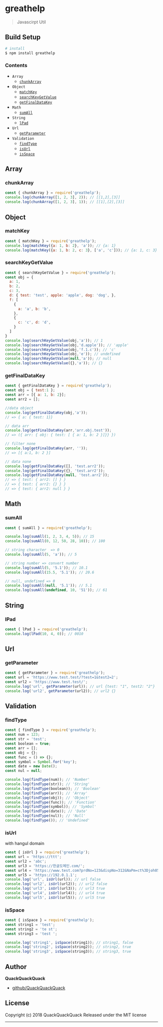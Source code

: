 # greathelp

> Javascirpt Util

## Build Setup

``` bash
# install
$ npm install greathelp
```
### **Contents**
* `Array`
  * [`chunkArray`](#chunkArray)
* `Object`
  * [`matchKey`](#matchKey)
  * [`searchKeyGetValue`](#searchKeyGetValue)
  * [`getFinalDataKey`](#getFinalDataKey)
* `Math`
  * [`sumAll`](#sumAll)
* `String`
  * [`lPad`](#lPad)
* `Url`
  * [`getParameter`](#getParameter)
* `Validation`
    * [`findType`](#findType)
    * [`isUrl`](#isUrl)
    * [`isSpace`](#isSpace)

## Array
### chunkArray
```js
const { chunkArray } = require('greathelp');
console.log(chunkArray([1, 2, 3], 2)); // [[1,2],[3]]
console.log(chunkArray([1, 2, 3], 1)); // [[1],[2],[3]]
```

## Object
### matchKey
```js
const { matchKey } = require('greathelp');
console.log(matchKey({a: 1, b: 2}, 'a')); // {a: 1}
console.log(matchKey({a: 1, b: 2, c: 3}, ['a', 'c'])); // {a: 1, c: 3}
```
### searchKeyGetValue
```js
const { searchKeyGetValue } = require('greathelp');
const obj = {
  a: 1,
  b: 2,
  c: 3,
  d: { test: 'test', apple: 'apple', dog: 'dog', },
  f: [
    {
      a: 'a', b: 'b',
    },
    {
      c: 'c', d: 'd',
    }
  ]
}
console.log(searchKeyGetValue(obj,'a')); // 1
console.log(searchKeyGetValue(obj,'d.apple')); // 'apple'
console.log(searchKeyGetValue(obj,'f.1.c')); // 'c'
console.log(searchKeyGetValue(obj,'e')); // undefined
console.log(searchKeyGetValue(null,'a')); // null
console.log(searchKeyGetValue({},'a')); // {}
```

### getFinalDataKey
```js
const { getFinalDataKey } = require('greathelp');
const obj = { test:1 };
const arr = [{ a: 1, b: 2}];
const arr2 = [];

//data object
console.log(getFinalDataKey(obj,'a'));
// => { a: { test: 1}}

// data arr
console.log(getFinalDataKey(arr,'arr.obj.test'));
// => ({ arr: { obj: { test: [ { a: 1, b: 2 }]}} })

// filter none    
console.log(getFinalDataKey(arr, ''));
// => [{ a:1, b: 2 }]

// data none    
console.log(getFinalDataKey([], 'test.arr2'));
console.log(getFinalDataKey({}, 'test.arr2'));
console.log(getFinalDataKey(null, 'test.arr2'));
// => { test: { arr2: [] } }
// => { test: { arr2: {} } }
// => { test: { arr2: null } }
```

## Math
### sumAll

```js
const { sumAll } = require('greathelp');

console.log(sumAll(1, 2, 3, 4, 5)); // 15
console.log(sumAll(0, 12, 50, 28, 10)); // 100

// string character  => 0
console.log(sumAll(5, 'a')); // 5

// string number => convert number
console.log(sumAll(5, '5.1')); // 10.1
console.log(sumAll(15.5, '5.1')); // 20.6

// null, undefined => 0
console.log(sumAll(null, '5.1')); // 5.1
console.log(sumAll(undefined, 10, '51')); // 61    
```

## String
### lPad

```js
const { lPad } = require('greathelp');
console.log(lPad(10, 4, 0)); // 0010
```

## Url
### getParameter

```js
const { getParameter } = require('greathelp');
const url = 'https://www.test.test/?test=1&test2=2';
const url2 = 'https://www.test.test/';
console.log('url', getParameter(url)); // url {test: "1", test2: "2"}
console.log('url2', getParameter(url2)); // url2 {}
```

## Validation
### findType

```js
const { findType } = require('greathelp');
const num = 123;
const str = 'test';
const boolean = true;
const arr = [];
const obj = {};
const func = () => {};
const symbol = Symbol.for('key');
const date = new Date();
const nul = null;

console.log(findType(num)); // 'Number'
console.log(findType(str)); // 'String'
console.log(findType(boolean)); // 'Boolean'
console.log(findType(arr)); // 'Array'
console.log(findType(obj)); // 'Object'
console.log(findType(func)); // 'Function'
console.log(findType(symbol)); // 'Symbol'
console.log(findType(date)); // 'Date'
console.log(findType(nul)); // 'Null'
console.log(findType()); // 'Undefined'
```

### isUrl
with hangul domain

```js
const { isUrl } = require('greathelp');
const url = 'https://ttt';
const url2 = 'abc';
const url3 = 'https://한글도메인.com/';
const url4 = 'https://www.test.com?prdNo=123&dispNo=312&NaPm=ct%3Djoh05t74%7Cci%3D71cf11951';
const url5 = 'https://192.0.1.1';
console.log('url', isUrl(url)); // url false
console.log('url2', isUrl(url2)); // url2 false
console.log('url3', isUrl(url3)); // url3 true
console.log('url4', isUrl(url4)); // url4 true
console.log('url5', isUrl(url5)); // url5 true
```

### isSpace
```js
const { isSpace } = require('greathelp');
const string1 = 'test';
const string2 = 'te st';
const string3 = 'test ';

console.log('string1', isSpace(string1)); // string1, false
console.log('string2', isSpace(string2)); // string2, true
console.log('string3', isSpace(string3)); // string3, true
```

## Author
**QuackQuackQuack**
+ [github/QuackQuackQuack](https://github.com/QuackQuackQuack)

## License
Copyright (c) 2018 QuackQuackQuack
Released under the MIT license

***


